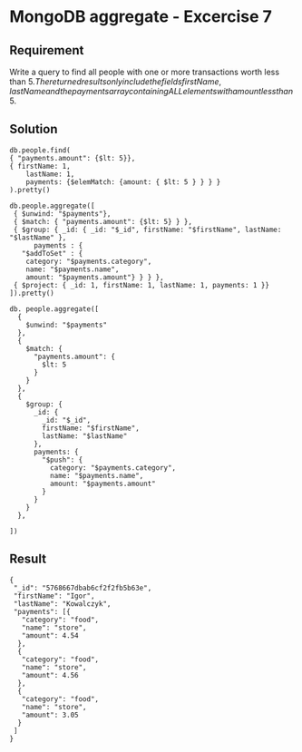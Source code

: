 # MongoDB aggregate - Excercise 7

## Requirement

Write a query to find all people with one or more transactions worth less than $5. The returned results only include the fields firstName, lastName and the payments array containing ALL elements with amount less than 5$.

## Solution

```agg
db.people.find( 
{ "payments.amount": {$lt: 5}}, 
{ firstName: 1, 
    lastName: 1, 
    payments: {$elemMatch: {amount: { $lt: 5 } } } }
).pretty()

```

```agg
db.people.aggregate([
 { $unwind: "$payments"},
 { $match: { "payments.amount": {$lt: 5} } },
 { $group: { _id: { _id: "$_id", firstName: "$firstName", lastName: "$lastName" }, 
      payments : { 
   "$addToSet" : { 
    category: "$payments.category",
    name: "$payments.name",
    amount: "$payments.amount"} } } },
 { $project: { _id: 1, firstName: 1, lastName: 1, payments: 1 }}
]).pretty()

```

```agg
db. people.aggregate([
  {
    $unwind: "$payments"
  },
  {
    $match: {
      "payments.amount": {
        $lt: 5
      }
    }
  },
  {
    $group: {
      _id: {
        _id: "$_id",
        firstName: "$firstName",
        lastName: "$lastName"
      },
      payments: {
        "$push": {
          category: "$payments.category",
          name: "$payments.name",
          amount: "$payments.amount"
        }
      }
    }
  },
  
])

```

## Result

```result
{
 "_id": "5768667dbab6cf2f2fb5b63e",
 "firstName": "Igor",
 "lastName": "Kowalczyk",
 "payments": [{
   "category": "food",
   "name": "store",
   "amount": 4.54
  },
  {
   "category": "food",
   "name": "store",
   "amount": 4.56
  },
  {
   "category": "food",
   "name": "store",
   "amount": 3.05
  }
 ]
}

```

